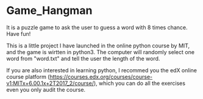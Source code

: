 # Game_Hangman
It is a puzzle game to ask the user to guess a word with 8 times chance. Have fun!

This is a little project I have launched in the online python course by MIT, and the game is wirtten in python3. The computer will randomly select one word from "word.txt" and tell the user the length of the word.

If you are also interested in learning python, I recommed you the edX online course platform (https://courses.edx.org/courses/course-v1:MITx+6.00.1x+2T2017_2/course/), which you can do all the exercises even you only audit the course.
